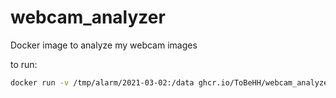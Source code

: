 # webcam_analyzer
Docker image to analyze my webcam images

to run:
```bash
docker run -v /tmp/alarm/2021-03-02:/data ghcr.io/ToBeHH/webcam_analyze
```
